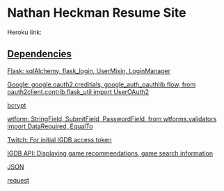 <h1>Nathan Heckman Resume Site</h1>
  
<p>Heroku link: <a href = "https://heckman.herokuapp.com/"> </p>
   
<h2>Dependencies</h2>
  
Flask: sqlAlchemy, flask_login,  UserMixin, LoginManager

Google: google.oauth2.creditials, google_auth_oauthlib.flow, from oauth2client.contrib.flask_util import UserOAuth2

bcrypt

wtform:  StringField, SubmitField, PasswordField, from wtforms.validators import DataRequired, EqualTo

Twitch:  For initial IGDB access token

IGDB API: Displaying game recommendations, game search information

JSON

request



